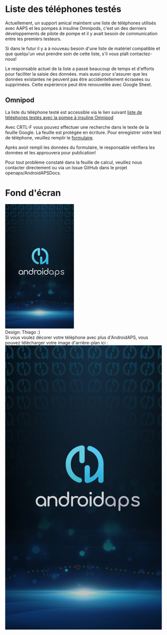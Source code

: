 # Liste des téléphones testés

Actuellement, un support amical maintient une liste de téléphones utilisés avec AAPS et les pompes à insuline Omnipods, c'est un des derniers développements de pilote de pompe et il y avait besoin de communication entre les premiers testeurs.

Si dans le futur il y a à nouveau besoin d'une liste de matériel compatible et que quelqu'un veut prendre soin de cette liste, s'il vous plaît contactez-nous!

Le responsable actuel de la liste a passé beaucoup de temps et d'efforts pour faciliter la saisie des données. mais aussi pour s'assurer que les données existantes ne peuvent pas être accidentellement écrasées ou supprimées. Cette expérience peut être renouvelée avec Google Sheet.

## Omnipod

La liste du téléphone testé est accessible via le lien suivant [liste de téléphones testés avec la pompe à insuline Omnipod](https://docs.google.com/spreadsheets/d/1zO-Vf3wv0jji5Gflk6pe48oi348ApF5RvMcI6NG5TnY)

Avec CRTL-F vous pouvez effectuer une recherche dans le texte de la feuille Google. La feuille est protégée en écriture. Pour enregistrer votre test de téléphone, veuillez remplir le [formulaire](https://forms.gle/g7GbSkMCTfFrWKjSA).

Après avoir rempli les données du formulaire, le responsable vérifiera les données et les approuvera pour publication!

Pour tout problème constaté dans la feuille de calcul, veuillez nous contacter directement ou via un Issue GitHub dans le projet openaps/AndroidAPSDocs.

# Fond d'écran

![fond d'écran](../images/bg_phone_thump.jpg) </br> Design: Thiago :) </br> Si vous voulez décorer votre téléphone avec plus d'AndroidAPS, vous pouvez télécharger votre image d'arrière-plan ici : ![Fond d'écran en haute résolution.](../images/bg_phone.jpg)